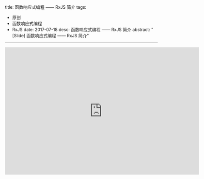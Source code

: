 title: 函数响应式编程 —— RxJS 简介
tags:
  - 原创
  - 函数响应式编程
  - RxJS
date: 2017-07-18
desc: 函数响应式编程 —— RxJS 简介
abstract: "[Slide] 函数响应式编程 —— RxJS 简介"
---

<iframe id="ppt" src="https://ppt.baomitu.com/embed/d60409ef?style=dark" width="640" height="420" scrolling="no" frameborder="0" webkitallowfullscreen mozallowfullscreen allowfullscreen></iframe>
<script>
;(function() {
var $ = function (e) {return document.querySelector(e)};
var w = $('.post-block');
var p = $('#ppt');
resize();
window.addEventListener('resize', resize);
function resize() {
  var r = w.clientWidth;
  p.width = r;
  p.height = r * 21 / 32;
}
}());
</script>